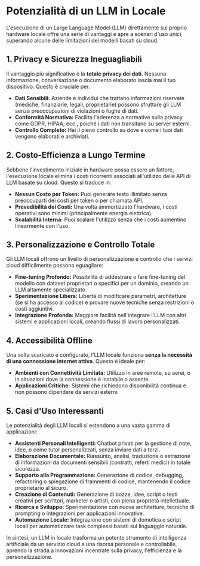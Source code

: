# Potenzialità di un LLM in Locale

L'esecuzione di un Large Language Model (LLM) direttamente sul proprio hardware locale offre una serie di vantaggi e apre a scenari d'uso unici, superando alcune delle limitazioni dei modelli basati su cloud.

## 1. Privacy e Sicurezza Ineguagliabili

Il vantaggio più significativo è la **totale privacy dei dati**. Nessuna informazione, conversazione o documento elaborato lascia mai il tuo dispositivo. Questo è cruciale per:
*   **Dati Sensibili:** Aziende e individui che trattano informazioni riservate (mediche, finanziarie, legali, proprietarie) possono sfruttare gli LLM senza preoccupazioni di violazioni o fughe di dati.
*   **Conformità Normativa:** Facilita l'aderenza a normative sulla privacy come GDPR, HIPAA, ecc., poiché i dati non transitano su server esterni.
*   **Controllo Completo:** Hai il pieno controllo su dove e come i tuoi dati vengono elaborati e archiviati.

## 2. Costo-Efficienza a Lungo Termine

Sebbene l'investimento iniziale in hardware possa essere un fattore, l'esecuzione locale elimina i costi ricorrenti associati all'utilizzo delle API di LLM basate su cloud. Questo si traduce in:
*   **Nessun Costo per Token:** Puoi generare testo illimitato senza preoccuparti dei costi per token o per chiamata API.
*   **Prevedibilità dei Costi:** Una volta ammortizzato l'hardware, i costi operativi sono minimi (principalmente energia elettrica).
*   **Scalabilità Interna:** Puoi scalare l'utilizzo senza che i costi aumentino linearmente con l'uso.

## 3. Personalizzazione e Controllo Totale

Gli LLM locali offrono un livello di personalizzazione e controllo che i servizi cloud difficilmente possono eguagliare:
*   **Fine-tuning Profondo:** Possibilità di addestrare o fare fine-tuning del modello con dataset proprietari o specifici per un dominio, creando un LLM altamente specializzato.
*   **Sperimentazione Libera:** Libertà di modificare parametri, architetture (se si ha accesso al codice) e provare nuove tecniche senza restrizioni o costi aggiuntivi.
*   **Integrazione Profonda:** Maggiore facilità nell'integrare l'LLM con altri sistemi e applicazioni locali, creando flussi di lavoro personalizzati.

## 4. Accessibilità Offline

Una volta scaricato e configurato, l'LLM locale funziona **senza la necessità di una connessione internet attiva**. Questo è ideale per:
*   **Ambienti con Connettività Limitata:** Utilizzo in aree remote, su aerei, o in situazioni dove la connessione è instabile o assente.
*   **Applicazioni Critiche:** Sistemi che richiedono disponibilità continua e non possono dipendere da servizi esterni.

## 5. Casi d'Uso Interessanti

Le potenzialità degli LLM locali si estendono a una vasta gamma di applicazioni:
*   **Assistenti Personali Intelligenti:** Chatbot privati per la gestione di note, idee, o come tutor personalizzati, senza inviare dati a terzi.
*   **Elaborazione Documentale:** Riassunto, analisi, traduzione o estrazione di informazioni da documenti sensibili (contratti, referti medici) in totale sicurezza.
*   **Supporto alla Programmazione:** Generazione di codice, debugging, refactoring o spiegazione di frammenti di codice, mantenendo il codice proprietario al sicuro.
*   **Creazione di Contenuti:** Generazione di bozze, idee, script o testi creativi per scrittori, marketer o artisti, con piena proprietà intellettuale.
*   **Ricerca e Sviluppo:** Sperimentazione con nuove architetture, tecniche di prompting o integrazioni per applicazioni innovative.
*   **Automazione Locale:** Integrazione con sistemi di domotica o script locali per automatizzare task complessi basati sul linguaggio naturale.

In sintesi, un LLM in locale trasforma un potente strumento di intelligenza artificiale da un servizio cloud a una risorsa personale e controllabile, aprendo la strada a innovazioni incentrate sulla privacy, l'efficienza e la personalizzazione.